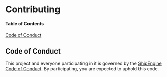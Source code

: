 # Contributing

#### Table of Contents

[Code of Conduct](#code-of-conduct)

## Code of Conduct

This project and everyone participating in it is governed by the [ShipEngine Code of Conduct](CODE_OF_CONDUCT.md).
By participating, you are expected to uphold this code.
